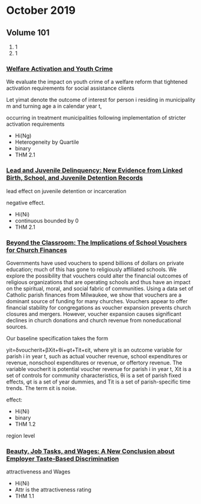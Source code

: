 # October 2019

## Volume 101

1. 1
2. 1

### [Welfare Activation and Youth Crime](https://www.mitpressjournals.org/doi/full/10.1162/rest_a_00787)

We evaluate the impact on youth crime of a welfare reform that tightened activation requirements for social assistance clients

Let yimat denote the outcome of interest for person i residing in municipality m and turning age a in calendar year t,

occurring in treatment municipalities following implementation of stricter activation requirements

- Hi(Ng)
- Heterogeneity by Quartile
- binary
- THM 2.1

### [Lead and Juvenile Delinquency: New Evidence from Linked Birth, School, and Juvenile Detention Records](https://www.mitpressjournals.org/doi/full/10.1162/rest_a_00814)

lead effect on juvenile detention or incarceration

negative effect.
- Hi(Ni)
- continuous bounded by 0
- THM 2.1

### [Beyond the Classroom: The Implications of School Vouchers for Church Finances](https://www.mitpressjournals.org/doi/full/10.1162/rest_a_00782)

Governments have used vouchers to spend billions of dollars on private education; much of this has gone to religiously affiliated schools. We explore the possibility that vouchers could alter the financial outcomes of religious organizations that are operating schools and thus have an impact on the spiritual, moral, and social fabric of communities. Using a data set of Catholic parish finances from Milwaukee, we show that vouchers are a dominant source of funding for many churches. Vouchers appear to offer financial stability for congregations as voucher expansion prevents church closures and mergers. However, voucher expansion causes significant declines in church donations and church revenue from noneducational sources.

Our baseline specification takes the form

yit=δvoucherit+βXit+θi+φt+Tit+εit,
where yit is an outcome variable for parish i in year t, such as actual voucher revenue, school expenditures or revenue, nonschool expenditures or revenue, or offertory revenue. The variable voucherit is potential voucher revenue for parish i in year t, Xit is a set of controls for community characteristics, θi is a set of parish fixed effects, φt is a set of year dummies, and Tit is a set of parish-specific time trends. The term εit is noise.

effect:

- Hi(Ni)
- binary
- THM 1.2

region level

### [Beauty, Job Tasks, and Wages: A New Conclusion about Employer Taste-Based Discrimination](https://www.mitpressjournals.org/doi/full/10.1162/rest_a_00792)

attractiveness and Wages

- Hi(Ni)
- Attr  is the attractiveness rating
- THM 1.1
